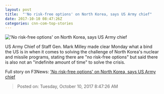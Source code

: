 ```yaml
---
layout: post
title:  "'No risk-free options' on North Korea, says US Army chief"
date: 2017-10-10 08:47:26Z
categories: cnn-com-top-stories
---
```


!['No risk-free options' on North Korea, says US Army chief](http://i2.cdn.cnn.com/cnnnext/dam/assets/171009150338-mark-milley-us-army-chief-of-staff-super-tease.jpg)

US Army Chief of Staff Gen. Mark Milley made clear Monday what a bind the US is in when it comes to solving the challenge of North Korea's nuclear and missile programs, stating there are "no risk-free options" but said there is also not an "indefinite amount of time" to solve the crisis.


Full story on F3News: ['No risk-free options' on North Korea, says US Army chief](http://www.f3nws.com/n/4YmvVF)

> Posted on: Tuesday, October 10, 2017 8:47:26 AM

